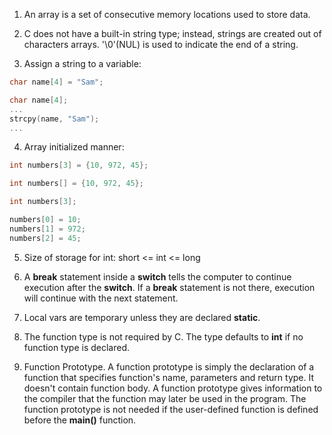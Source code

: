 1. An array is a set of consecutive memory locations used to store data.

2. C does not have a built-in string type; instead, strings are created out of characters arrays. '\0'(NUL) is used to indicate the end of a string.

3. Assign a string to a variable:

```c
char name[4] = "Sam";
```

```c
char name[4];
...
strcpy(name, "Sam");
...
```

4. Array initialized manner:

```c
int numbers[3] = {10, 972, 45};
```

```c
int numbers[] = {10, 972, 45};
```

```c
int numbers[3];

numbers[0] = 10;
numbers[1] = 972;
numbers[2] = 45;
```

5. Size of storage for int: short <= int <= long

6. A **break** statement inside a **switch** tells the computer to continue execution after the **switch**. If a **break** statement is not there, execution will continue with the next statement.

7. Local vars are temporary unless they are declared **static**.

8. The function type is not required by C. The type defaults to **int** if no function type is declared.

9. Function Prototype. A function prototype is simply the declaration of a function that specifies function's name, parameters and return type. It doesn't contain function body. A function prototype gives information to the compiler that the function may later be used in the program. The function prototype is not needed if the user-defined function is defined before the **main()** function.
